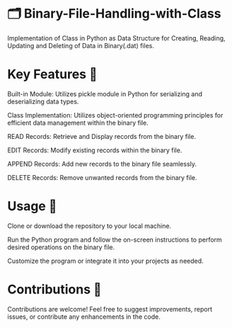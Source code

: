 # 🗂 Binary-File-Handling-with-Class
Implementation of Class in Python as Data Structure for Creating, Reading, Updating and Deleting of Data in Binary(.dat) files.

# Key Features 📜

Built-in Module: Utilizes pickle module in Python for serializing and deserializing data types.

Class Implementation: Utilizes object-oriented programming principles for efficient data management within the binary file.

READ Records: Retrieve and Display records from the binary file.

EDIT Records: Modify existing records within the binary file.

APPEND Records: Add new records to the binary file seamlessly.

DELETE Records: Remove unwanted records from the binary file.

# Usage 🛃
Clone or download the repository to your local machine.

Run the Python program and follow the on-screen instructions to perform desired operations on the binary file.

Customize the program or integrate it into your projects as needed.

# Contributions 🛂

Contributions are welcome! Feel free to suggest improvements, report issues, or contribute any enhancements in the code.

